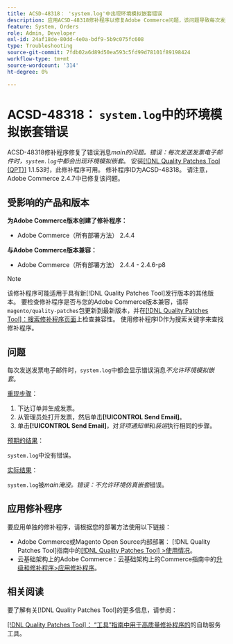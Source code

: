 ```yaml
---
title: ACSD-48318： 'system.log'中出现环境模拟嵌套错误
description: 应用ACSD-48318修补程序以修复Adobe Commerce问题，该问题导致每次发送发票电子邮件时都在“system.log”中显示错误消息*main.ERROR：不允许进行环境仿真嵌套*。
feature: System, Orders
role: Admin, Developer
exl-id: 24af18de-80dd-4e0a-bdf9-5b9c075fc608
type: Troubleshooting
source-git-commit: 7fdb02a6d89d50ea593c5fd99d78101f89198424
workflow-type: tm+mt
source-wordcount: '314'
ht-degree: 0%

---
```


# ACSD-48318： `system.log`中的环境模拟嵌套错误

ACSD-48318修补程序修复了错误消息&#x200B;*main的问题。错误：每次发送发票电子邮件时，`system.log`中都会出现环境模拟嵌套*。 安装[[!DNL Quality Patches Tool (QPT)]](/help/tools/quality-patches-tool/quality-patches-tool-to-self-serve-quality-patches.md) 1.1.53时，此修补程序可用。 修补程序ID为ACSD-48318。 请注意，Adobe Commerce 2.4.7中已修复该问题。

## 受影响的产品和版本

**为Adobe Commerce版本创建了修补程序：**

* Adobe Commerce（所有部署方法） 2.4.4

**与Adobe Commerce版本兼容：**

* Adobe Commerce（所有部署方法） 2.4.4 - 2.4.6-p8

>[!NOTE]
>
>该修补程序可能适用于具有新[!DNL Quality Patches Tool]发行版本的其他版本。 要检查修补程序是否与您的Adobe Commerce版本兼容，请将`magento/quality-patches`包更新到最新版本，并在[[!DNL Quality Patches Tool]：搜索修补程序页面](https://experienceleague.adobe.com/tools/commerce-quality-patches/index.html)上检查兼容性。 使用修补程序ID作为搜索关键字来查找修补程序。

## 问题

每次发送发票电子邮件时，`system.log`中都会显示错误消息&#x200B;*不允许环境模拟嵌套*。

<u>重现步骤</u>：

1. 下达订单并生成发票。
1. 从管理员处打开发票，然后单击&#x200B;**[!UICONTROL Send Email]**。
1. 单击&#x200B;**[!UICONTROL Send Email]**，对&#x200B;*贷项通知单*&#x200B;和&#x200B;*装运*&#x200B;执行相同的步骤。

<u>预期的结果</u>：

`system.log`中没有错误。

<u>实际结果</u>：

`system.log`被&#x200B;*main淹没。错误：不允许环境仿真嵌套*&#x200B;错误。

## 应用修补程序

要应用单独的修补程序，请根据您的部署方法使用以下链接：

* Adobe Commerce或Magento Open Source内部部署： [!DNL Quality Patches Tool]指南中的[[!DNL Quality Patches Tool] >使用情况](/help/tools/quality-patches-tool/usage.md)。
* 云基础架构上的Adobe Commerce：云基础架构上的Commerce指南中的[升级和修补程序>应用修补程序](https://experienceleague.adobe.com/docs/commerce-cloud-service/user-guide/develop/upgrade/apply-patches.html)。

## 相关阅读

要了解有关[!DNL Quality Patches Tool]的更多信息，请参阅：

[[!DNL Quality Patches Tool]： “工具”指南中用于高质量修补程序的](/help/tools/quality-patches-tool/quality-patches-tool-to-self-serve-quality-patches.md)的自助服务工具。
